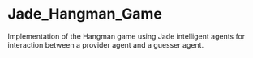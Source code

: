 # Jade_Hangman_Game
Implementation of the Hangman game using Jade intelligent agents for interaction between a provider agent and a guesser agent.
